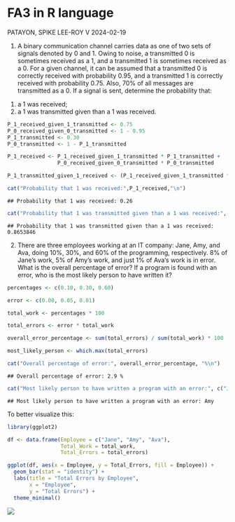 FA3 in R language
================
PATAYON, SPIKE LEE-ROY V
2024-02-19

1.  A binary communication channel carries data as one of two sets of
    signals denoted by 0 and 1. Owing to noise, a transmitted 0 is
    sometimes received as a 1, and a transmitted 1 is sometimes received
    as a 0. For a given channel, it can be assumed that a transmitted 0
    is correctly received with probability 0.95, and a transmitted 1 is
    correctly received with probability 0.75. Also, 70% of all messages
    are transmitted as a 0. If a signal is sent, determine the
    probability that:

<!-- -->

1)  a 1 was received;
2)  a 1 was transmitted given than a 1 was received.

``` r
P_1_received_given_1_transmitted <- 0.75
P_0_received_given_0_transmitted <- 1 - 0.95
P_1_transmitted <- 0.30
P_0_transmitted <- 1 - P_1_transmitted

P_1_received <- P_1_received_given_1_transmitted * P_1_transmitted +
                P_0_received_given_0_transmitted * P_0_transmitted

P_1_transmitted_given_1_received <- (P_1_received_given_1_transmitted * P_1_transmitted) / P_1_received

cat("Probability that 1 was received:",P_1_received,"\n")
```

    ## Probability that 1 was received: 0.26

``` r
cat("Probability that 1 was transmitted given than a 1 was received:", P_1_transmitted_given_1_received,"\n")
```

    ## Probability that 1 was transmitted given than a 1 was received: 0.8653846

2.  There are three employees working at an IT company: Jane, Amy, and
    Ava, doing 10%, 30%, and 60% of the programming, respectively. 8% of
    Jane’s work, 5% of Amy’s work, and just 1% of Ava‘s work is in
    error. What is the overall percentage of error? If a program is
    found with an error, who is the most likely person to have written
    it?

``` r
percentages <- c(0.10, 0.30, 0.60)

error <- c(0.08, 0.05, 0.01)

total_work <- percentages * 100

total_errors <- error * total_work

overall_error_percentage <- sum(total_errors) / sum(total_work) * 100

most_likely_person <- which.max(total_errors)

cat("Overall percentage of error:", overall_error_percentage, "%\n")
```

    ## Overall percentage of error: 2.9 %

``` r
cat("Most likely person to have written a program with an error:", c("Jane", "Amy", "Ava")[most_likely_person], "\n")
```

    ## Most likely person to have written a program with an error: Amy

To better visualize this:

``` r
library(ggplot2)

df <- data.frame(Employee = c("Jane", "Amy", "Ava"),
                 Total_Work = total_work,
                 Total_Errors = total_errors)

ggplot(df, aes(x = Employee, y = Total_Errors, fill = Employee)) +
  geom_bar(stat = "identity") +
  labs(title = "Total Errors by Employee",
       x = "Employee",
       y = "Total Errors") +
  theme_minimal()
```

![](PATAYON,-Spike-Lee-Roy-V---FA3_files/figure-gfm/unnamed-chunk-3-1.png)<!-- -->
